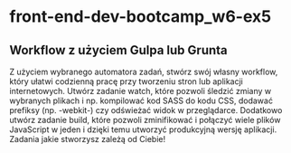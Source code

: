 # front-end-dev-bootcamp_w6-ex5

## Workflow z użyciem Gulpa lub Grunta
Z użyciem wybranego automatora zadań, stwórz swój własny workflow, który ułatwi
codzienną pracę przy tworzeniu stron lub aplikacji internetowych. Utwórz zadanie watch,
które pozwoli śledzić zmiany w wybranych plikach i np. kompilować kod SASS do kodu
CSS, dodawać prefiksy (np. -webkit-) czy odświeżać widok w przeglądarce. Dodatkowo
utwórz zadanie build, które pozwoli zminifikować i połączyć wiele plików JavaScript w
jeden i dzięki temu utworzyć produkcyjną wersję aplikacji. Zadania jakie stworzysz zależą
od Ciebie!